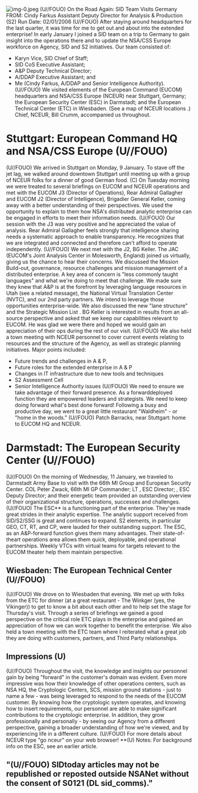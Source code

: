 ![img-0.jpeg](img-0.jpeg)
(U//FOUO) On the Road Again: SID Team Visits Germany
FROM: Cindy Farkus
Assistant Deputy Director for Analysis \& Production (S2)
Run Date: 02/01/2006
(U//FOUO) After staying around headquarters for the last quarter, it was time for me to get out and about into the extended enterprise! In early January I joined a SID team on a trip to Germany to gain insight into the operations there and to update the NSA/CSS Europe workforce on Agency, SID and S2 initiatives. Our team consisted of:

- Karyn Vice, SID Chief of Staff;
- SID CoS Executive Assistant;
- A\&P Deputy Technical Director;
- A/DDAP Executive Assistant; and
- Me (Cindy Farkus, A/DDAP and Senior Intelligence Authority).
(U//FOUO) We visited elements of the European Command (EUCOM) headquarters and NSA/CSS Europe (NCEUR) near Stuttgart, Germany; the European Security Center (ESC) in Darmstadt; and the European Technical Center (ETC) in Wiesbaden. (See a map of NCEUR locations .) Chief, NCEUR, Bill Crumm, accompanied us throughout.


# Stuttgart: European Command HQ and NSA/CSS Europe (U//FOUO) 

(U//FOUO) We arrived in Stuttgart on Monday, 9 January. To stave off the jet lag, we walked around downtown Stuttgart until meeting up with a group of NCEUR folks for a dinner of good German food.
(C) On Tuesday morning we were treated to several briefings on EUCOM and NCEUR operations and met with the EUCOM J3 (Director of Operations), Rear Admiral Gallagher and EUCOM J2 (Director of Intelligence), Brigadier General Keller, coming away with a better understanding of their perspectives. We used the opportunity to explain to them how NSA's distributed analytic enterprise can be engaged in efforts to meet their information needs.
(U//FOUO) Our session with the J3 was very positive and he appreciated the value of analysis. Rear Admiral Gallagher feels strongly that intelligence sharing needs a systematic approach to enable transparency. He recognizes that we are integrated and connected and therefore can't afford to operate independently.
(U//FOUO) We next met with the J2, BG Keller. The JAC (EUCOM's Joint Analysis Center in Molesworth, England) joined us virtually, giving us the chance to hear their concerns. We discussed the Mission Build-out, governance, resource challenges and mission management of a distributed enterprise. A key area of concern is "less commonly taught languages" and what we're doing to meet that challenge. We made sure they knew that A\&P is at the forefront by leveraging language resources in Utah (see a related message), the National Virtual Translation Center (NVTC), and our 2nd party partners. We intend to leverage those opportunities enterprise-wide. We also discussed the new "lane structure" and the Strategic Mission List . BG Keller is interested in results from an all-source perspective and asked that we keep our capabilities relevant to EUCOM. He was glad we were there and hoped we would gain an appreciation of their ops during the rest of our visit.
(U//FOUO) We also held a town meeting with NCEUR personnel to cover current events relating to resources and the structure of the Agency, as well as strategic planning initiatives. Major points included:

- Future trends and challenges in A \& P,
- Future roles for the extended enterprise in A \& P
- Changes in IT infrastructure due to new tools and techniques
- S2 Assessment Cell
- Senior Intelligence Authority issues
(U//FOUO) We need to ensure we take advantage of their forward presence. As a forwarddeployed function they are empowered leaders and strategists. We need to keep doing forward what's best done forward! Following a busy and productive day, we went to a great little restaurant "Waldheim" - or "home in the woods."
(U//FOUO) Patch Barracks, near Stuttgart: home to EUCOM HQ and NCEUR.


# Darmstadt: The European Security Center (U//FOUO) 

(U//FOUO) On the morning of Wednesday, 11 January, we traveled to Darmstadt Army Base to visit with the 66th MI Group and European Security Center. COL Peter Zwack, 66th MI GP Commander; LT , ESC Director; , ESC Deputy Director; and their energetic team provided an outstanding overview of their organizational structure, operations, successes and challenges.
(U//FOUO) The ESC** is a functioning part of the enterprise. They've made great strides in their analytic expertise. The analytic support received from SID/S2/SSG is great and continues to expand. S2 elements, in particular GEO, CT, RT, and CP, were lauded for their outstanding support. The ESC, as an A\&P-forward function gives them many advantages. Their state-of-theart operations area allows them quick, deployable, and operational partnerships. Weekly VTCs with virtual teams for targets relevant to the EUCOM theater help them maintain perspective.

## Wiesbaden: The European Technical Center (U//FOUO)

(U//FOUO) We drove on to Wiesbaden that evening. We met up with folks from the ETC for dinner (at a great restaurant - The Winkger (yes, the Vikinger)) to get to know a bit about each other and to help set the stage for Thursday's visit. Through a series of briefings we gained a good perspective on the critical role ETC plays in the enterprise and gained an appreciation of how we can work together to benefit the enterprise. We also held a town meeting with the ETC team where I reiterated what a great job they are doing with customers, partners, and Third Party relationships.

## Impressions (U)

(U//FOUO) Throughout the visit, the knowledge and insights our personnel gain by being "forward" in the customer's domain was evident. Even more impressive was how their knowledge of other operations centers, such as NSA HQ, the Cryptologic Centers, SCS, mission ground stations - just to name a few - was being leveraged to respond to the needs of the EUCOM customer. By knowing how the cryptologic system operates, and knowing how to insert requirements, our personnel are able to make significant contributions to the cryptologic enterprise. In addition, they grow professionally and personally - by seeing our Agency from a different perspective, gaining a broader understanding of how we're viewed, and by experiencing life in a different culture.
(U//FOUO) For more details about NCEUR type "go nceur" on your web browser!
**(U) Notes:
For background info on the ESC, see an earlier article.

## "(U//FOUO) SIDtoday articles may not be republished or reposted outside NSANet without the consent of S0121 (DL sid_comms)."
